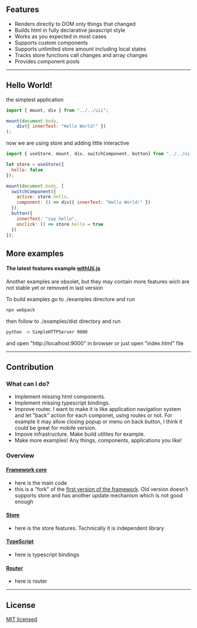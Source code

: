 ## Features

- Renders directly to DOM only things that changed
- Builds html in fully declarative javascript style
- Works as you expected in most cases
- Supports custom components
- Supports unlimited store amount including local states
- Tracks store functions call changes and array changes
- Provides component pools
---
## Hello World!

the simplest application

```js
import { mount, div } from "../../uii";

mount(document.body,
    div({ innerText: "Hello World!" })
);
```

now we are using store and adding little interactive

```js
import { useStore, mount, div, switchComponent, button} from "../../uii";

let store = useStore({
  hello: false
});

mount(document.body, [
  switchComponent({
    active: store.hello,
    component: () => div({ innerText: "Hello World!" })
  }),
  button({
    innerText: "say hello",
    onclick: () => store.hello = true
  })
]);
```

## More examples

 #### The latest features example [withUii.js](./examples/src/withUii.js)

Another examples are obsolet, but they may contain more features wich are not stable yet or removed in last version

To build examples go to ./examples directore and run

```sh
npx webpack
```

then follow to ./examples/dist directory and run

```sh
python -m SimpleHTTPServer 9000
```

and open "http://localhost:9000" in browser
or just open "index.html" file

---
## Contribution

### What can I do?

- Implement missing html components.
- Implement missing typescript bindings.
- Improve router. I want to make it is like application navigation system and let "back" action for each componet, using routes or not. For example it may allow closing popup or menu on back button, I think it could be great for mobile version.
- Impove infrastructure. Make build utilites for example.
- Make more examples! Any things, components, applications you like!

### Overview

#### [Framework core](./uii.js)

- here is the main code
- this is a "fork" of the [first version of the framework](./index.js). Old version doesn't supports store and has another update mechanism which is not good enough

#### [Store](./shotcard.js)

- here is the store features. Technically it is independent library

#### [TypeScript](./types/uii.ts)

- here is typescript bindings

#### [Router](./router.js)

- here is router

---

## License

[MIT licensed](./license)
